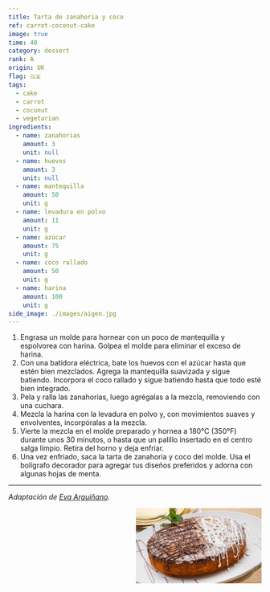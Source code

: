 ```yaml
---
title: Tarta de zanahoria y coco
ref: carrot-coconut-cake
image: true
time: 40
category: dessert
rank: A
origin: UK
flag: 🇬🇧
tags:
  - cake
  - carrot
  - coconut
  - vegetarian
ingredients:
  - name: zanahorias
    amount: 3
    unit: null
  - name: huevos
    amount: 3
    unit: null
  - name: mantequilla
    amount: 50
    unit: g
  - name: levadura en polvo
    amount: 11
    unit: g
  - name: azúcar
    amount: 75
    unit: g
  - name: coco rallado
    amount: 50
    unit: g
  - name: harina
    amount: 100
    unit: g
side_image: ./images/aigen.jpg
---
```


1. Engrasa un molde para hornear con un poco de mantequilla y espolvorea con harina. Golpea el molde para eliminar el exceso de harina.
2. Con una batidora eléctrica, bate los huevos con el azúcar hasta que estén bien mezclados. Agrega la mantequilla suavizada y sigue batiendo. Incorpora el coco rallado y sigue batiendo hasta que todo esté bien integrado.
3. Pela y ralla las zanahorias, luego agrégalas a la mezcla, removiendo con una cuchara.
4. Mezcla la harina con la levadura en polvo y, con movimientos suaves y envolventes, incorpóralas a la mezcla.
5. Vierte la mezcla en el molde preparado y hornea a 180°C (350°F) durante unos 30 minutos, o hasta que un palillo insertado en el centro salga limpio. Retira del horno y deja enfriar.
6. Una vez enfriado, saca la tarta de zanahoria y coco del molde. Usa el bolígrafo decorador para agregar tus diseños preferidos y adorna con algunas hojas de menta.

---

_Adaptación de [Eva Arguiñano](https://www.hogarmania.com/cocina/recetas/postres/tarta-zanahoria-coco-26868.html)._

<img src="images/carrot_coconut_cake.jpg" style="width:250px; float:right;"/>
